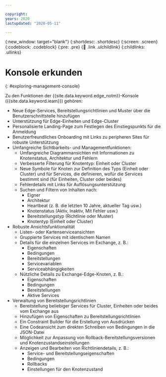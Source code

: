 ```yaml
---

copyright:
years: 2020
lastupdated: "2020-05-11"

---
```


{:new_window: target="blank"}
{:shortdesc: .shortdesc}
{:screen: .screen}
{:codeblock: .codeblock}
{:pre: .pre}
{:child: .link .ulchildlink}
{:childlinks: .ullinks}

# Konsole erkunden
{: #exploring-management-console}

Zu den Funktionen der {{site.data.keyword.edge_notm}}-Konsole ({{site.data.keyword.ieam}}) gehören:

* Neue Edge-Services, Bereitstellungsrichtlinien und Muster über die Benutzerschnittstelle hinzufügen
* Unterstützung für Edge-Einheiten und Edge-Cluster
* Personalisierte Landing-Page zum Festlegen des Einstiegspunkts für die Anmeldung
* Benutzerfreundliches Onboarding mit Links zu peripheren Sites für robuste Unterstützung
* Umfangreiche Sichtbarkeits- und Managementfunktionen:
  * Umfangreiche Diagrammansichten mit Informationen zu Knotenstatus, Architektur und Fehlern
  * Verbesserte Filterung für Knotentyp: Einheit oder Cluster
  * Neue Symbole für Knoten zur Definition des Typs (Einheit oder Cluster) und für Services, die definieren, wofür die Services bestimmt sind (für Einheiten, Cluster oder beides)
  * Fehlerdetails mit Links für Auflösungsunterstützung
  * Suchen und Filtern von Inhalten nach: 
    * Eigner
    * Architektur 
    * Heartbeat (z. B. die letzten 10 Jahre, aktueller Tag usw.)
    * Knotenstatus (Aktiv, Inaktiv, Mit Fehler usw.)
    * Bereitstellungstyp (Richtlinie oder Muster)
    * Knotentyp (Einheit oder Cluster)
* Robuste Ansichtsfunktionalität
  * Listen- oder Kartenserviceansichten
  * Gruppierte Services mit identischem Namen
  * Details für die einzelnen Services im Exchange, z. B.: 
    * Eigenschaften
    * Bedingungen
    * Bereitstellungen
    * Servicevariablen
    * Serviceabhängigkeiten
  * Nützliche Details zu Exchange-Edge-Knoten, z. B.:
    * Eigenschaften
    * Bedingungen 
    * Bereitstellungen
    * Aktive Services  
* Verwaltung von Bereitstellungsrichtlinien
  * Bereitstellung beliebiger Services für Cluster, Einheiten oder beides vom Exchange aus
  * Hinzufügen von Eigenschaften zu Bereitstellungsrichtlinien
  * Ein Constraint Builder für die Erstellung von Ausdrücken 
  * Eine Codeansicht zum direkten Schreiben von Bedingungen in die JSON-Datei
  * Möglichkeit zur Anpassung von Rollback-Bereitstellungsversionen und Knotenzustandseinstellungen
  * Anzeigen und Bearbeiten von Richtliniendetails, z. B.:
    * Service- und Bereitstellungseigenschaften
    * Bedingungen
    * Rollbacks
    * Einstellungen für den Knotenzustand
